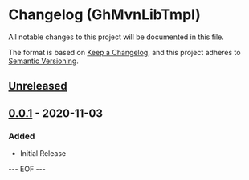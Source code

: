 # Changelog (GhMvnLibTmpl)
All notable changes to this project will be documented in this file.

The format is based on [Keep a Changelog](https://keepachangelog.com/en/1.0.0/),
and this project adheres to [Semantic Versioning](https://semver.org/spec/v2.0.0.html).


## [Unreleased]


## [0.0.1] - 2020-11-03

### Added
- Initial Release


[Unreleased]: https://github.com/olyutorskii/GhMvnLibTmpl/compare/v0.0.1...HEAD
[0.0.1]: https://github.com/olyutorskii/GhMvnLibTmpl/releases/tag/v0.0.1


--- EOF ---

